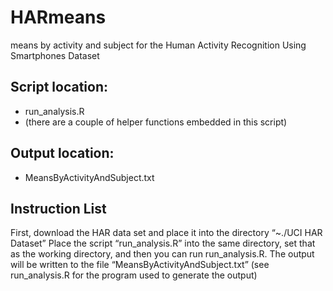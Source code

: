 # HARmeans
means by activity and subject for the Human Activity Recognition Using Smartphones Dataset
## Script location:
* run_analysis.R
* (there are a couple of helper functions embedded in this script)
## Output location:
* MeansByActivityAndSubject.txt

## Instruction List 
First, download the HAR data set and place it into the directory “~./UCI HAR Dataset”
Place the script “run_analysis.R” into the same directory, set that as the working directory, and then you can run run_analysis.R.
The output will be written to the file “MeansByActivityAndSubject.txt”
(see run_analysis.R for the program used to generate the output)
